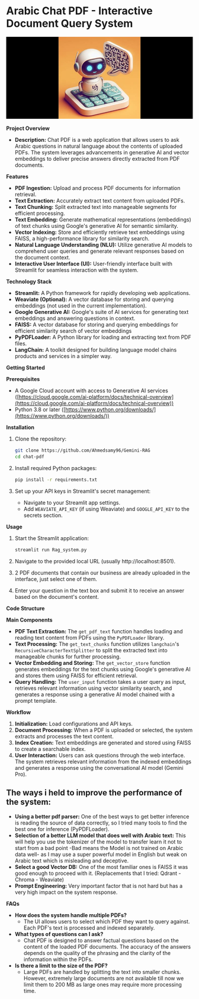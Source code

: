 # Arabic Chat PDF - Interactive Document Query System

![alt text](https://github.com/Ahmedsamy96/Gemini-RAG/blob/main/data/BG.jpeg)


**Project Overview**
  
* **Description:** Chat PDF is a web application that allows users to ask Arabic questions in natural language about the contents of uploaded PDFs. The system leverages advancements in generative AI and vector embeddings to deliver precise answers directly extracted from PDF documents.

**Features**

* **PDF Ingestion:** Upload and process PDF documents for information retrieval.
* **Text Extraction:** Accurately extract text content from uploaded PDFs.
* **Text Chunking:** Split extracted text into manageable segments for efficient processing.
* **Text Embedding:** Generate mathematical representations (embeddings) of text chunks using Google's generative AI for semantic similarity.
* **Vector Indexing:** Store and efficiently retrieve text embeddings using FAISS, a high-performance library for similarity search.
* **Natural Language Understanding (NLU):** Utilize generative AI models to comprehend user queries and generate relevant responses based on the document context.
* **Interactive User Interface (UI):** User-friendly interface built with Streamlit for seamless interaction with the system.

**Technology Stack**

* **Streamlit:** A Python framework for rapidly developing web applications.
* **Weaviate (Optional):** A vector database for storing and querying embeddings (not used in the current implementation).
* **Google Generative AI:** Google's suite of AI services for generating text embeddings and answering questions in context.
* **FAISS:** A vector database for storing and querying embeddings for efficient similarity search of vector embeddings
* **PyPDFLoader:** A Python library for loading and extracting text from PDF files.
* **LangChain:** A toolkit designed for building language model chains products and services in a simpler way.

**Getting Started**

**Prerequisites**

* A Google Cloud account with access to Generative AI services ([https://cloud.google.com/ai-platform/docs/technical-overview](https://cloud.google.com/ai-platform/docs/technical-overview))
* Python 3.8 or later ([https://www.python.org/downloads/](https://www.python.org/downloads/))

**Installation**

1. Clone the repository:

   ```bash
   git clone https://github.com/Ahmedsamy96/Gemini-RAG
   cd chat-pdf
   ```

2. Install required Python packages:

   ```bash
   pip install -r requirements.txt
   ```

3. Set up your API keys in Streamlit's secret management:

   * Navigate to your Streamlit app settings.
   * Add `WEAVIATE_API_KEY` (if using Weaviate) and `GOOGLE_API_KEY` to the secrets section.

**Usage**

1. Start the Streamlit application:

   ```bash
   streamlit run Rag_system.py
   ```

2. Navigate to the provided local URL (usually http://localhost:8501).
3. 2 PDF documents that contain our business are already uploaded in the interface, just select one of them.
4. Enter your question in the text box and submit it to receive an answer based on the document's content.

**Code Structure**

**Main Components**

* **PDF Text Extraction:** The `get_pdf_text` function handles loading and reading text content from PDFs using the `PyPDFLoader` library.
* **Text Processing:** The `get_text_chunks` function utilizes `langchain`'s `RecursiveCharacterTextSplitter` to split the extracted text into manageable chunks for further processing.
* **Vector Embedding and Storing:** The `get_vector_store` function generates embeddings for the text chunks using Google's generative AI and stores them using FAISS for efficient retrieval.
* **Query Handling:** The `user_input` function takes a user query as input, retrieves relevant information using vector similarity search, and generates a response using a generative AI model chained with a prompt template.

**Workflow**

1. **Initialization:** Load configurations and API keys.
2. **Document Processing:** When a PDF is uploaded or selected, the system extracts and processes the text content.
3. **Index Creation:** Text embeddings are generated and stored using FAISS to create a searchable index.
4. **User Interaction:** Users can ask questions through the web interface. The system retrieves relevant information from the indexed embeddings and generates a response using the conversational AI model (Gemini Pro).

## **The ways i held to improve the performance of the system:**
- **Using a better pdf parser:** One of the best ways to get better inference is reading the source of data correctly, so I tried many tools to find the best one for inference (PyPDFLoader).
- **Selection of a better LLM model that does well with Arabic text:** This will help you use the tokenizer of the model to transfer learn it not to start from a bad point -Bad means the Model is not trained on Arabic data well- as I may use a super powerful model in English but weak on Arabic text which is misleading and deceptive.
- **Select a good Vector DB:** One of the most familiar ones is FAISS it was good enough to proceed with it. (Replacements that I tried: Qdrant - Chroma - Weaviate)
- **Prompt Engineering:** Very important factor that is not hard but has a very high impact on the system response.

**FAQs**

* **How does the system handle multiple PDFs?**
   - The UI allows users to select which PDF they want to query against. Each PDF's text is processed and indexed separately.
* **What types of questions can I ask?**
   - Chat PDF is designed to answer factual questions based on the content of the loaded PDF documents. The accuracy of the answers depends on the quality of the phrasing and the clarity of the information within the PDFs.
* **Is there a limit to the size of the PDF?**
   - Large PDFs are handled by splitting the text into smaller chunks. However, extremely large documents are not available till now we limit them to 200 MB as large ones may require more processing time.

